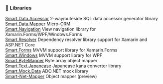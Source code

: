 ### 🔭 Libraries

[Smart.Data.Accessor](https://github.com/usausa/Smart-Net-Data-Accessor) 2-way/outeside SQL data accessor generator library  
[Smart.Data.Mapper](https://github.com/usausa/Smart-Net-Data-Mapper) Micro-ORM  
[Smart.Navigation](https://github.com/usausa/Smart-Net-Navigation) View navigation library for Xamarin.Forms/WPF/Windows.Forms  
[Smart.Resolver](https://github.com/usausa/Smart-Net-Resolver) Dependency resolver library support for Xamarin and ASP.NET Core  
[Smart.Forms](https://github.com/usausa/Smart-Net-Forms) MVVM support library for Xamarin.Forms  
[Smart.Windows](https://github.com/usausa/Smart-Net-Windows) MVVM support library for WPF  
[Smart.ByteMapper](https://github.com/usausa/Smart-Net-ByteMapper) Byte array object mapper  
[Smart.Text.Japanease](https://github.com/usausa/Smart-Net-Text-Japanese) Japanease kana converter library  
[Smart.Mock.Data](https://github.com/usausa/Smart-Net-Mock-Data) ADO.NET mock library  
[Smart-Net-Mapper](https://github.com/usausa/Smart-Net-Mapper) Object mapper (preview)  

<!--
**usausa/usausa** is a ✨ _special_ ✨ repository because its `README.md` (this file) appears on your GitHub profile.

Here are some ideas to get you started:

- 🔭 I’m currently working on ...
- 🌱 I’m currently learning ...
- 👯 I’m looking to collaborate on ...
- 🤔 I’m looking for help with ...
- 💬 Ask me about ...
- 📫 How to reach me: ...
- 😄 Pronouns: ...
- ⚡ Fun fact: ...
-->
